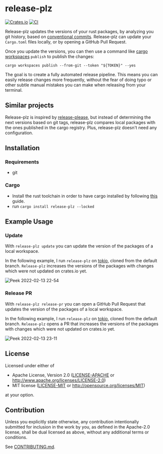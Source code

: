 # release-plz

[![Crates.io](https://img.shields.io/crates/v/release-plz.svg)](https://crates.io/crates/release-plz)
[![CI](https://github.com/MarcoIeni/release-plz/workflows/CI/badge.svg)](https://github.com/MarcoIeni/release-plz/actions)

Release-plz updates the versions of your rust packages, by analyzing you git history,
based on [conventional commits](https://www.conventionalcommits.org/en/v1.0.0/).
Release-plz can update your `Cargo.toml` files locally, or by opening a GitHub Pull Request.

Once you update the versions, you can then use a command like
[cargo workspaces](https://crates.io/crates/cargo-workspaces) `publish` to publish the changes:

```shell
cargo workspaces publish --from-git --token "${TOKEN}" --yes
```

The goal is to create a fully automated release pipeline.
This means you can easily release changes more frequently, without the fear of doing typo or other
subtle manual mistakes you can make when releasing from your terminal.

## Similar projects

Release-plz is inspired by [release-please](https://github.com/googleapis/release-please),
but instead of determining the next versions based on git tags, release-plz compares local packages with
the ones published in the cargo registry.
Plus, release-plz doesn't need any configuration.

## Installation

### Requirements

- git

### Cargo

* Install the rust toolchain in order to have cargo installed by following
  [this](https://www.rust-lang.org/tools/install) guide.
* run `cargo install release-plz --locked`

## Example Usage

### Update

With `release-plz update` you can update the version of the packages of a local workspace.

In the following example, I run `release-plz` on [tokio](https://github.com/tokio-rs/tokio), cloned from the default branch.
`Release-plz` increases the versions of the packages with changes which were not updated on crates.io yet.

![Peek 2022-02-13 22-54](https://user-images.githubusercontent.com/11428655/153777065-36881d08-31c9-4966-8460-72b210f7bf2d.gif)

### Release PR

With `release-plz release-pr` you can open a GitHub Pull Request that updates the version of the packages of a local workspace.

In the following example, I run `release-plz` on [tokio](https://github.com/tokio-rs/tokio), cloned from the default branch.
`Release-plz` opens a PR that increases the versions of the packages with changes which were not updated on crates.io yet.

![Peek 2022-02-13 23-11](https://user-images.githubusercontent.com/11428655/153777457-a924efa7-1c69-4791-b8e2-c02495c043d8.gif)

## License

Licensed under either of

 * Apache License, Version 2.0
   ([LICENSE-APACHE](LICENSE-APACHE) or http://www.apache.org/licenses/LICENSE-2.0)
 * MIT license
   ([LICENSE-MIT](LICENSE-MIT) or http://opensource.org/licenses/MIT)

at your option.

## Contribution

Unless you explicitly state otherwise, any contribution intentionally submitted
for inclusion in the work by you, as defined in the Apache-2.0 license, shall be
dual licensed as above, without any additional terms or conditions.

See [CONTRIBUTING.md](CONTRIBUTING.md).
